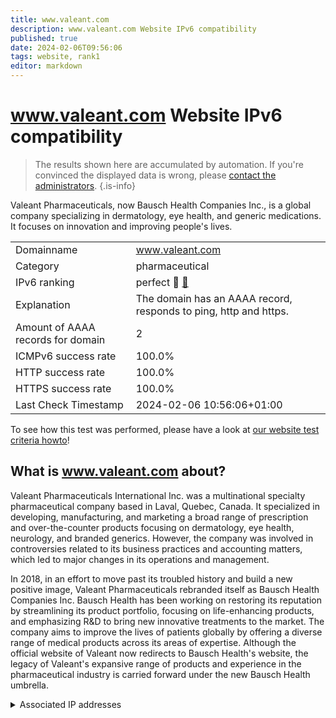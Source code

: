 ```yaml
---
title: www.valeant.com
description: www.valeant.com Website IPv6 compatibility
published: true
date: 2024-02-06T09:56:06
tags: website, rank1
editor: markdown
---
```


# www.valeant.com Website IPv6 compatibility

> The results shown here are accumulated by automation. If you're convinced the displayed data is wrong, please [contact the administrators](/howto/chat). 
{.is-info}

Valeant Pharmaceuticals, now Bausch Health Companies Inc., is a global company specializing in dermatology, eye health, and generic medications. It focuses on innovation and improving people's lives.


|   |   |
| - | - |
| Domainname | www.valeant.com
| Category | pharmaceutical |
| IPv6 ranking | perfect :1st_place_medal: [🔗](/howto/ranking) |
| Explanation | The domain has an AAAA record, responds to ping, http and https. |
| Amount of AAAA records for domain | 2 |
| ICMPv6 success rate | 100.0%|
| HTTP success rate | 100.0% |
| HTTPS success rate | 100.0% |
| Last Check Timestamp | 2024-02-06 10:56:06+01:00 |

To see how this test was performed, please have a look at [our website test criteria howto](/howto/testcriteria/website)!


## What is www.valeant.com about?
Valeant Pharmaceuticals International Inc. was a multinational specialty pharmaceutical company based in Laval, Quebec, Canada. It specialized in developing, manufacturing, and marketing a broad range of prescription and over-the-counter products focusing on dermatology, eye health, neurology, and branded generics. However, the company was involved in controversies related to its business practices and accounting matters, which led to major changes in its operations and management.

In 2018, in an effort to move past its troubled history and build a new positive image, Valeant Pharmaceuticals rebranded itself as Bausch Health Companies Inc. Bausch Health has been working on restoring its reputation by streamlining its product portfolio, focusing on life-enhancing products, and emphasizing R&D to bring new innovative treatments to the market. The company aims to improve the lives of patients globally by offering a diverse range of medical products across its areas of expertise. Although the official website of Valeant now redirects to Bausch Health's website, the legacy of Valeant's expansive range of products and experience in the pharmaceutical industry is carried forward under the new Bausch Health umbrella.



<details>
<summary>Associated IP addresses</summary>

2606:4700:4400::6812:28f3

2606:4700:4400::ac40:930d

</details>
